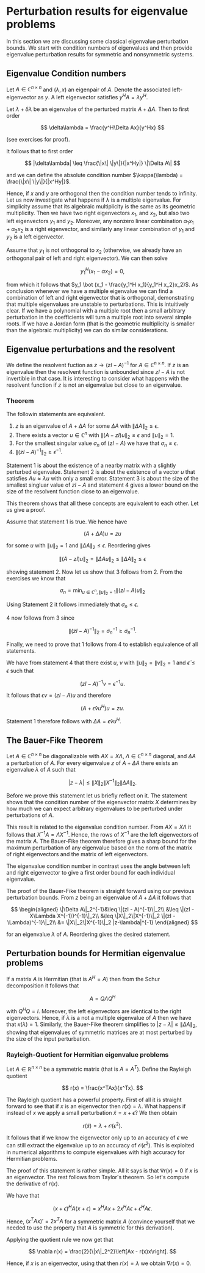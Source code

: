 # Perturbation results for eigenvalue problems

In this section we are discussing some classical eigenvalue perturbation bounds.
We start with condition numbers of eigenvalues and then provide eigenvalue perturbation
results for symmetric and nonsymmetric systems.



## Eigenvalue Condition numbers

Let $A\in\mathbb{C}^{n\times n}$ and $(\lambda, x)$ an eigenpair of $A$. Denote the associated left-eigenvector as $y$.
A left eigenvector satisfies $y^HA = \lambda y^H$.

Let $\lambda + \delta\lambda$ be an eigenvalue of the perturbed matrix $A+\Delta A$. Then to first order

$$
\delta\lambda = \frac{y^H\Delta Ax}{y^Hx}
$$

(see exercises for proof).

It follows that to first order

$$
|\delta\lambda| \leq \frac{\|x\| \|y\|}{|x^Hy|} \|\Delta A\|
$$

and we can define the absolute condition number $\kappa(\lambda) = \frac{\|x\| \|y\|}{|x^Hy|}$. 

Hence, if $x$ and $y$ are orthogonal then the condition number tends to infinity. Let us now investigate what
happens if $\lambda$ is a multiple eigenvalue. For simplicity assume that its algebraic multiplicity is the
same as its geometric multiplicity. Then we have two right eigenvectors $x_1$, and $x_2$, but also two left
eigenvectors $y_1$ and $y_2$. Moreover, any nonzero linear combination $\alpha_1 x_1 + \alpha_2 x_2$ is a
right eigenvector, and similarly any linear combination of $y_1$ and $y_2$ is a left eigenvector.

Assume that $y_1$ is not orthogonal to $x_2$ (otherwise, we already have an orthogonal pair of left and right
eigenvector). We can then solve

$$
y_1^H(x_1 - \alpha x_2) = 0,
$$

from which it follows that $y_1 \bot (x_1 - \frac{y_1^H x_1}{y_1^H x_2}x_2)$. As conclusion whenever we have
a multiple eigenvalue we can find a combination of left and right eigenvector that is orthogonal, demonstrating
that multiple eigenvalues are unstable to perturbations. This is intuitively clear. If we have a polynomial with
a multiple root then a small arbitrary perturbation in the coefficients will turn a multiple root into several simple
roots. If we have a Jordan form (that is the geometric multiplicity is smaller than the algebraic multiplicity) we can
do similar considerations.

## Eigenvalue perturbations and the resolvent

We define the resolvent fuction as $z\rightarrow (zI - A)^{-1}$ for $A\in\mathbb{C}^{n\times n}$. If $z$ is an eigenvalue
then the resolvent function is unbounded since $zI - A$ is not invertible in that case. It is interesting to
consider what happens with the resolvent function if $z$ is not an eigenvalue but close to an eigenvalue.

### Theorem 

The followin statements are equivalent.

1. $z$ is an eigenvalue of $A+\Delta A$ for some $\Delta A$ with $\|\Delta A\|_2\leq \epsilon$.
2. There exists a vector $u\in\mathbb{C}^n$ with $\|(A-zI)u\|_2 \leq \epsilon$ and $\|u\|_2=1$.
3. For the smallest singular value $\sigma_n$ of $(zI - A)$ we have that $\sigma_n\leq\epsilon$.
4. $\|(zI - A)^{-1}\|_2\geq \epsilon^{-1}$.

Statement 1 is about the existence of a nearby matrix with a slightly perturbed eigenvalue. Statement
2 is about the existence of a vector $u$ that satisfies $Au\approx \lambda u$ with only a small error. Statement 3 
is about the size of the smallest singluar value of $zI - A$ and statement 4 gives a lower bound on the size
of the resolvent function close to an eigenvalue.

This theorem shows that all these concepts are equivalent to each other. Let us give a proof.

Assume that statement 1 is true. We hence have

$$
(A + \Delta A) u = zu 
$$

for some $u$ with $\|u\|_2=1$ and $\|\Delta A\|_2\leq \epsilon$. Reordering gives 

$$
\|(A - zI)u\|_2 = \|\Delta A u\|_2 \leq \|\Delta A\|_2 \leq \epsilon
$$

showing statement 2. Now let us show that 3 follows from 2. From the exercises we know that

$$
\sigma_n = \min_{u\in\mathbb{C}^n, \|u\|_2=1} \|(zI - A)u\|_2
$$

Using Statement 2 it follows immediately that $\sigma_n \leq \epsilon$.

4 now follows from 3 since 

$$
\|(zI - A)^{-1}\|_2 = \sigma_n^{-1} \geq \sigma_n^{-1}.
$$

Finally, we need to prove that 1 follows from 4 to establish equivalence of all statements.

We have from statement 4 that there exist $u$, $v$ with $\|u\|_2=\|v\|_2=1$ and $\hat{\epsilon}\leq \epsilon$
such that

$$
(zI-A)^{-1}v = \hat{\epsilon}^{-1}u.
$$

It follows that $\epsilon v = (zI-A)u$ and therefore 

$$
(A + \hat{\epsilon}vu^H)u = zu.
$$

Statement 1 therefore follows with $\Delta A = \hat{\epsilon}vu^H$.

## The Bauer-Fike Theorem

Let $A\in\mathbb{C}^{n\times n}$ be diagonalizable with $AX = X\Lambda$, $\Lambda\in\mathbb{C}^{n\times n}$ diagonal,
and $\Delta A$ a perturbation of $A$. For every eigenvalue $z$ of $A+\Delta A$
there exists an eigenvalue $\lambda$ of $A$ such that

$$
|z-\lambda| \leq \|X\|_2 \|X^{-1}\|_2 \|\Delta A\|_2.
$$

Before we prove this statement let us briefly reflect on it. The statement shows that the condition number of the
eigenvector matrix $X$ determines by how much we can expect arbitrary eigenvalues to be perturbed under perturbations of $A$.

This result is related to the eigenvalue condition number. From $AX = X\Lambda$ it follows that $X^{-1}A = \Lambda X^{-1}$. Hence, the rows of $X^{-1}$ are the left eigenvectors
of the matrix $A$. The Bauer-Fike theorem therefore gives a sharp bound for the maximum perturbation of any eigenvalue
based on the norm of the matrix of right eigenvectors and the matrix of left eigenvectors.

The eigenvalue condition number in contrast uses the angle between left and right eigenvector to give a first order bound for each
individual eigenvalue.

The proof of the Bauer-Fike theorem is straight forward using our previous perturbation bounds. From $z$ being an
eigenvalue of $A+\Delta A$ it follows that

$$
\begin{aligned}
\|\Delta A\|_2^{-1}&\leq \|(zI - A)^{-1}\|_2\\ 
                &\leq \|(zI - X\Lambda X^{-1})^{-1}\|_2\\
                &\leq \|X\|_2\|X^{-1}\|_2 \|(zI - \Lambda)^{-1}\|_2\\
                &= \|X\|_2\|X^{-1}\|_2 |z-\lambda|^{-1} 
\end{aligned} 
$$ 

for an eigenvalue $\lambda$ of $A$. Reordering gives the desired statement.

## Perturbation bounds for Hermitian eigenvalue problems

If a matrix $A$ is Hermitian (that is $A^H=A$) then from the Schur decomposition it follows that

$$
A = Q\Lambda Q^H
$$

with $Q^HQ = I$. Moreover, the left eigenvectors are identical to the right eigenvectors.
Hence, if $\lambda$ is a not a multiple eigenvalue of $A$ then we have that $\kappa(\lambda)=1$.
Similarly, the Bauer-Fike theorem simplifies to $|z-\lambda| \leq \|\Delta A\|_2$, showing that
eigenvalues of symmetric matrices are at most perturbed by the size of the input perturbation.

### Rayleigh-Quotient for Hermitian eigenvalue problems

Let $A\in\mathbb{R}^{n\times n}$ be a symmetric matrix (that is $A=A^T$). Define the Rayleigh quotient

$$
r(x) = \frac{x^TAx}{x^Tx}.
$$
 
The Rayleigh quotient has a powerful property. First of all it is straight forward to see that if $x$ is an 
eigenvector then $r(x) = \lambda$. What happens if instead of $x$ we apply a small perturbation $\tilde{x} = x + \epsilon$?
We then obtain

$$
r(\tilde{x}) = \lambda + \mathcal{O}(\epsilon^2).
$$

It follows that if we know the eigenvector only up to an accuracy of $\epsilon$ we can still extract the
eigenvalue up to an accuracy of $\mathcal{O}(\epsilon^2)$. This is exploited in
numerical algorithms to compute eigenvalues with high accuracy for Hermitian problems.

The proof of this statement is rather simple. All it says is that $\nabla r(x) = 0$ if $x$ is an eigenvector. The
rest follows from Taylor's theorem. So let's compute the derivative of $r(x)$.

We have that

$$
(x + \epsilon)^HA(x + \epsilon) = x^HAx + 2x^HA\epsilon + \epsilon^HA\epsilon.
$$

Hence, $(x^TAx)' = 2x^TA$ for a symmetric matrix $A$ (convince yourself that we needed to use the
property that $A$ is symmetric for this derivation).

Applying the quotient rule we now get that

$$
\nabla r(x) =  \frac{2}{\|x\|_2^2}\left[Ax - r(x)x\right].
$$

Hence, if $x$ is an eigenvector, using that then $r(x) = \lambda$ we obtain $\nabla r(x) = 0$.




